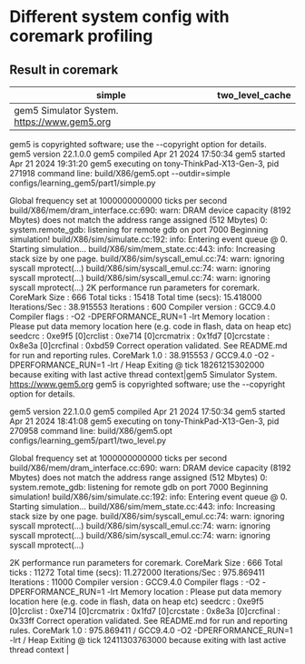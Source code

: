 # Different system config with coremark profiling

## Result in coremark
|simple|two_level_cache|
|------|---------------|
|gem5 Simulator System.  https://www.gem5.org  
gem5 is copyrighted software; use the --copyright option for details.  
gem5 version 22.1.0.0
gem5 compiled Apr 21 2024 17:50:34
gem5 started Apr 21 2024 19:31:20
gem5 executing on tony-ThinkPad-X13-Gen-3, pid 271918
command line: build/X86/gem5.opt --outdir=simple configs/learning_gem5/part1/simple.py

Global frequency set at 1000000000000 ticks per second
build/X86/mem/dram_interface.cc:690: warn: DRAM device capacity (8192 Mbytes) does not match the address range assigned (512 Mbytes)
0: system.remote_gdb: listening for remote gdb on port 7000
Beginning simulation!
build/X86/sim/simulate.cc:192: info: Entering event queue @ 0.  Starting simulation...
build/X86/sim/mem_state.cc:443: info: Increasing stack size by one page.
build/X86/sim/syscall_emul.cc:74: warn: ignoring syscall mprotect(...)
build/X86/sim/syscall_emul.cc:74: warn: ignoring syscall mprotect(...)
build/X86/sim/syscall_emul.cc:74: warn: ignoring syscall mprotect(...)
2K performance run parameters for coremark.
CoreMark Size    : 666
Total ticks      : 15418
Total time (secs): 15.418000
Iterations/Sec   : 38.915553
Iterations       : 600
Compiler version : GCC9.4.0
Compiler flags   : -O2 -DPERFORMANCE_RUN=1  -lrt
Memory location  : Please put data memory location here
			(e.g. code in flash, data on heap etc)
seedcrc          : 0xe9f5
[0]crclist       : 0xe714
[0]crcmatrix     : 0x1fd7
[0]crcstate      : 0x8e3a
[0]crcfinal      : 0xbd59
Correct operation validated. See README.md for run and reporting rules.
CoreMark 1.0 : 38.915553 / GCC9.4.0 -O2 -DPERFORMANCE_RUN=1  -lrt / Heap
Exiting @ tick 18261215302000 because exiting with last active thread context|gem5 Simulator System.  https://www.gem5.org
gem5 is copyrighted software; use the --copyright option for details.

gem5 version 22.1.0.0
gem5 compiled Apr 21 2024 17:50:34
gem5 started Apr 21 2024 18:41:08
gem5 executing on tony-ThinkPad-X13-Gen-3, pid 270958
command line: build/X86/gem5.opt configs/learning_gem5/part1/two_level.py

Global frequency set at 1000000000000 ticks per second
build/X86/mem/dram_interface.cc:690: warn: DRAM device capacity (8192 Mbytes) does not match the address range assigned (512 Mbytes)
0: system.remote_gdb: listening for remote gdb on port 7000
Beginning simulation!
build/X86/sim/simulate.cc:192: info: Entering event queue @ 0.  Starting simulation...
build/X86/sim/mem_state.cc:443: info: Increasing stack size by one page.
build/X86/sim/syscall_emul.cc:74: warn: ignoring syscall mprotect(...)
build/X86/sim/syscall_emul.cc:74: warn: ignoring syscall mprotect(...)
build/X86/sim/syscall_emul.cc:74: warn: ignoring syscall mprotect(...)



2K performance run parameters for coremark.
CoreMark Size    : 666
Total ticks      : 11272
Total time (secs): 11.272000
Iterations/Sec   : 975.869411
Iterations       : 11000
Compiler version : GCC9.4.0
Compiler flags   : -O2 -DPERFORMANCE_RUN=1  -lrt
Memory location  : Please put data memory location here
			(e.g. code in flash, data on heap etc)
seedcrc          : 0xe9f5
[0]crclist       : 0xe714
[0]crcmatrix     : 0x1fd7
[0]crcstate      : 0x8e3a
[0]crcfinal      : 0x33ff
Correct operation validated. See README.md for run and reporting rules.
CoreMark 1.0 : 975.869411 / GCC9.4.0 -O2 -DPERFORMANCE_RUN=1  -lrt / Heap
Exiting @ tick 12411303763000 because exiting with last active thread context
|
